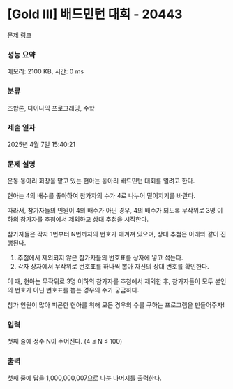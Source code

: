 # [Gold III] 배드민턴 대회 - 20443 

[문제 링크](https://www.acmicpc.net/problem/20443) 

### 성능 요약

메모리: 2100 KB, 시간: 0 ms

### 분류

조합론, 다이나믹 프로그래밍, 수학

### 제출 일자

2025년 4월 7일 15:40:21

### 문제 설명

<p>운동 동아리 회장을 맡고 있는 현아는 동아리 배드민턴 대회를 열려고 한다.</p>

<p>현아는 4의 배수를 좋아하여 참가자의 수가 4로 나누어 떨어지기를 바란다.</p>

<p>따라서, 참가자들의 인원이 4의 배수가 아닌 경우, 4의 배수가 되도록 무작위로 3명 이하의 참가자를 추첨에서 제외하고 상대 추첨을 시작한다.</p>

<p>참가자들은 각자 1번부터 N번까지의 번호가 매겨져 있으며, 상대 추첨은 아래와 같이 진행된다.</p>

<ol>
	<li>추첨에서 제외되지 않은 참가자들의 번호표를 상자에 넣고 섞는다.</li>
	<li>각자 상자에서 무작위로 번호표를 하나씩 뽑아 자신의 상대 번호를 확인한다.</li>
</ol>

<p>이 때, 현아는 무작위로 3명 이하의 참가자를 추첨에서 제외한 후, 참가자들이 모두 본인의 번호가 아닌 번호표를 뽑는 경우의 수가 궁금하다.</p>

<p>참가 인원이 많아 피곤한 현아를 위해 모든 경우의 수를 구하는 프로그램을 만들어주자!</p>

### 입력 

 <p>첫째 줄에 정수 N이 주어진다. (4 ≤ N ≤ 100)</p>

### 출력 

 <p>첫째 줄에 답을 1,000,000,007으로 나눈 나머지를 출력한다.</p>

